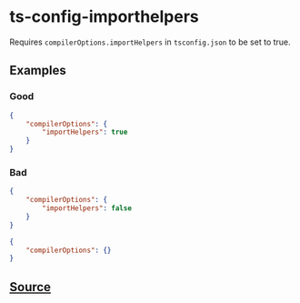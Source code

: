 # ts-config-importhelpers

Requires `compilerOptions.importHelpers` in `tsconfig.json` to be set to true.

## Examples

### Good

```json
{
    "compilerOptions": {
        "importHelpers": true
    }
}
```

### Bad

```json
{
    "compilerOptions": {
        "importHelpers": false
    }
}
```

```json
{
    "compilerOptions": {}
}
```

## [Source](https://azuresdkspecs.z5.web.core.windows.net/TypeScriptSpec.html#ts-config-importhelpers)
